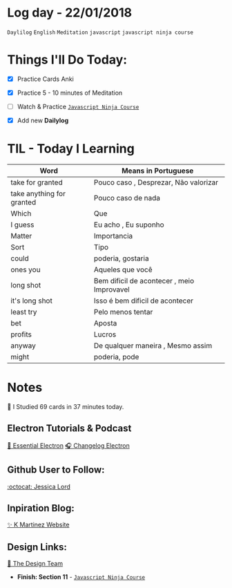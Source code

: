 # Log day - 22/01/2018

`Daylilog` `English` `Meditation` `javascript` `javascript ninja course`

# Things I'll Do Today:

- [x] Practice Cards Anki
- [x] Practice 5 - 10 minutes of Meditation
- [ ] Watch & Practice [`Javascript Ninja Course`](https://github.com/wgoulart/course-javascript-ninja)
- [x] Add new **Dailylog**


# TIL - Today I Learning

| Word                 | Means in Portuguese |
| -------------------- | ---------------------------- |
| take  for granted | Pouco caso , Desprezar, Não valorizar
| take anything for granted | Pouco caso de nada
| Which | Que
| I guess | Eu acho , Eu suponho
| Matter | Importancia
| Sort | Tipo
| could | poderia, gostaria
| ones you | Aqueles que você
| long shot | Bem dificil de acontecer , meio Improvavel
| it's long shot | Isso é bem dificil de acontecer
| least try | Pelo menos tentar
| bet | Aposta
| profits | Lucros
| anyway | De qualquer maneira , Mesmo assim
| might | poderia, pode

# Notes
📰 I Studied 69 cards in 37 minutes today.

## Electron Tutorials & Podcast
[📰 Essential Electron](http://jlord.us/essential-electron/)
[🎧 Changelog Electron](https://changelog.com/podcast/216)

## Github User to Follow:
[:octocat: Jessica Lord](https://github.com/jlord)

## Inpiration Blog:
[✨ K Martinez Website](https://kmartinezmedia.com/)

## Design Links:
[🔗 The Design Team](https://thedesignteam.io/)

- **Finish: Section 11** - [`Javascript Ninja Course`](https://github.com/wgoulart/course-javascript-ninja)
